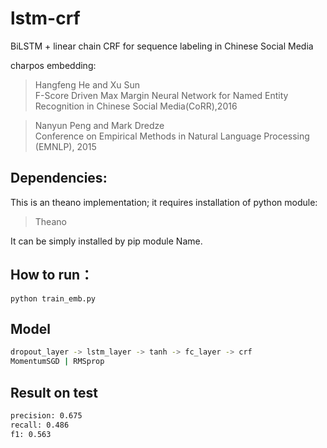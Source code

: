 # lstm-crf
BiLSTM + linear chain CRF for sequence labeling in Chinese Social Media

charpos embedding:  
> Hangfeng He and Xu Sun  
> F-Score Driven Max Margin Neural Network for Named Entity Recognition in Chinese Social Media(CoRR),2016   

> Nanyun Peng and Mark Dredze  
> Conference on Empirical Methods in Natural Language Processing (EMNLP), 2015  

## Dependencies:
This is an theano implementation; it requires installation of python module:  
> Theano  

It can be simply installed by pip module Name.  

## How to run：  
```shell
python train_emb.py
```  

## Model  
```bash  
dropout_layer -> lstm_layer -> tanh -> fc_layer -> crf  
MomentumSGD | RMSprop
```
## Result on test
```bash
precision: 0.675  
recall: 0.486  
f1: 0.563
```
